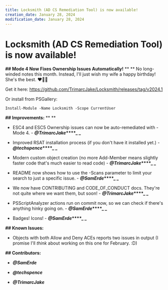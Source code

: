 ```yaml
---
title: Locksmith (AD CS Remediation Tool) is now available!
creation_date: January 28, 2024
modification_date: January 28, 2024
---
```



# Locksmith (AD CS Remediation Tool) is now available!

**## Mode 4 Now Fixes Ownership Issues Automatically!**
**
**
No long-winded notes this month. Instead, I'll just wish my wife a happy birthday! She's the best. ❤️💜💙

Get it here: https://github.com/TrimarcJake/Locksmith/releases/tag/v2024.1

Or install from PSGallery:

`Install-Module -Name Locksmith -Scope CurrentUser`

**## Improvements:**
**
**
* ESC4 and ESC5 Ownership issues can now be auto-remediated with -Mode 4. - **_@TrimarcJake_****_
_**

* Improved RSAT installation process (if you don't have it installed yet.) - **_@techspence_****_
_**

* Modern custom object creation (no more Add-Member means slightly faster code that's much easier to read code) - **_@TrimarcJake_****_
_**

* README now shows how to use the -Scans parameter to limit your search to just a specific issue. - **_@SamErde_****_
_**

* We now have CONTRIBUTING and CODE_OF_CONDUCT docs. They're not quite where we want them, but soon! - **_@TrimarcJake_****_
_**

* PSScriptAnalyzer actions run on commit now, so we can check if there's anything hinky going on. - **_@SamErde_****_
_**

* Badges! Icons! - **_@SamErde_****_
_**

**## Known Issues:**
* Objects with both Allow and Deny ACEs reports two issues in output (I promise I'll *think* about working on this one for February. :D)

**## Contributors:**
* **_@SamErde_**

* **_@techspence_**

* **_@TrimarcJake_**

